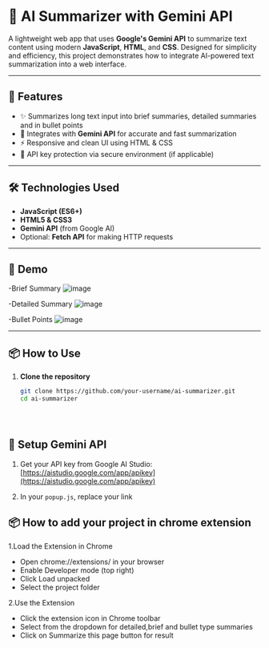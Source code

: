 # 🧠 AI Summarizer with Gemini API

A lightweight web app that uses **Google's Gemini API** to summarize text content using modern **JavaScript**, **HTML**, and **CSS**. Designed for simplicity and efficiency, this project demonstrates how to integrate AI-powered text summarization into a web interface.

---

## 🚀 Features

- ✨ Summarizes long text input into brief summaries, detailed summaries and in bullet points
- 🔌 Integrates with **Gemini API** for accurate and fast summarization
- ⚡ Responsive and clean UI using HTML & CSS
- 🔐 API key protection via secure environment (if applicable)

---

## 🛠️ Technologies Used

- **JavaScript (ES6+)**
- **HTML5 & CSS3**
- **Gemini API** (from Google AI)
- Optional: **Fetch API** for making HTTP requests

---

## 📸 Demo
-Brief Summary
![image](https://github.com/user-attachments/assets/59f83dbc-0dc3-41fb-b5c1-c0e1c9f35fd9)

-Detailed Summary
![image](https://github.com/user-attachments/assets/084093e9-7bad-4926-adbe-0c56fced9b95)

-Bullet Points
![image](https://github.com/user-attachments/assets/8248802f-8d63-464e-b9b0-3c0171d79652)





---

## 📦 How to Use

1. **Clone the repository**
   ```bash
   git clone https://github.com/your-username/ai-summarizer.git
   cd ai-summarizer





## 🔑 Setup Gemini API

1. Get your API key from Google AI Studio:  
   [https://aistudio.google.com/app/apikey](https://aistudio.google.com/app/apikey)

2. In your `popup.js`, replace your link



## 📦 How to add your project in chrome extension

1.Load the Extension in Chrome
- Open chrome://extensions/ in your browser
-  Enable Developer mode (top right)
- Click Load unpacked
- Select the project folder
 
2.Use the Extension
- Click the extension icon in Chrome toolbar
- Select from the dropdown for detailed,brief and bullet type summaries
- Click on Summarize this page button for result
